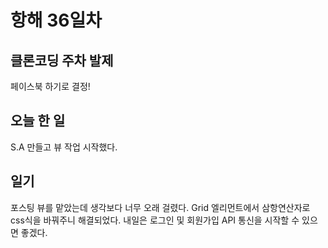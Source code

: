 # 항해 36일차

## 클론코딩 주차 발제

페이스북 하기로 결정!

## 오늘 한 일

S.A 만들고 뷰 작업 시작했다.

## 일기

포스팅 뷰를 맡았는데 생각보다 너무 오래 걸렸다. Grid 엘리먼트에서 삼항연산자로 css식을 바꿔주니 해결되었다.
내일은 로그인 및 회원가입 API 통신을 시작할 수 있으면 좋겠다.
